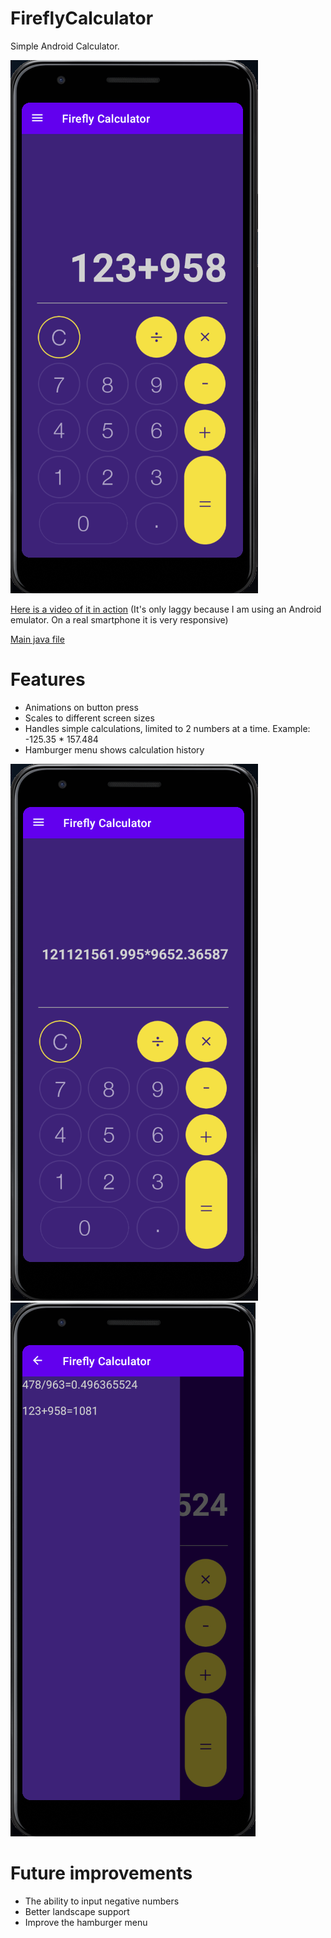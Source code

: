 # FireflyCalculator
 Simple Android Calculator.

 <img src="https://github.com/ColeHarding3/FireflyCalculator/blob/master/images/overview.PNG" >
 
 [Here is a video of it in action](https://drive.google.com/file/d/1visQ9tRqDVYBS57XE2CcKHW6Mo2uASRh/view?usp=sharing)
 (It's only laggy because I am using an Android emulator. On a real smartphone it is very responsive)
 
 [Main java file](https://github.com/ColeHarding3/FireflyCalculator/blob/master/app/src/main/java/com/example/fireflycalculator/MainActivity.java)

# Features
 - Animations on button press
 - Scales to different screen sizes
 - Handles simple calculations, limited to 2 numbers at a time. Example: -125.35 * 157.484
 - Hamburger menu shows calculation history

 <img src="https://github.com/ColeHarding3/FireflyCalculator/blob/master/images/textscaling.PNG" > <img src="https://github.com/ColeHarding3/FireflyCalculator/blob/master/images/history.PNG" >


 
# Future improvements
 - The ability to input negative numbers
 - Better landscape support
 - Improve the hamburger menu
